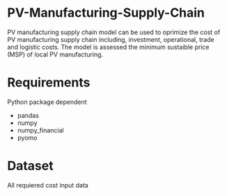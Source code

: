 # PV-Manufacturing-Supply-Chain
PV manufacturing supply chain model can be used to oprimize the cost of PV manufacturing supply chain including, investment, operational, trade and logistic costs. The model is assessed the minimum sustaible price (MSP) of local PV manufacturing.   

# Requirements
Python package dependent
  - pandas
  - numpy
  - numpy_financial
  - pyomo

# Dataset
All requiered cost input data
